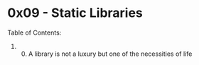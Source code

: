 # 0x09 - Static Libraries
Table of Contents:
1. 0. A library is not a luxury but one of the necessities of life

